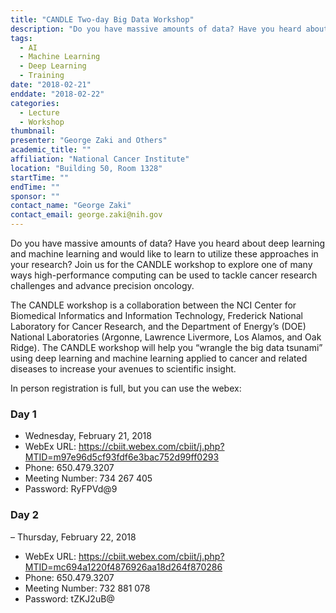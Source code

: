 ```yaml
---
title: "CANDLE Two-day Big Data Workshop"
description: "Do you have massive amounts of data? Have you heard about deep learning and machine learning and would like to learn to utilize these approaches in your research? Join us for the CANDLE workshop to explore one of many ways high-performance computing can be used to tackle cancer research challenges and advance precision oncology."
tags: 
  - AI
  - Machine Learning
  - Deep Learning
  - Training
date: "2018-02-21"
enddate: "2018-02-22"
categories:
  - Lecture
  - Workshop
thumbnail: 
presenter: "George Zaki and Others"
academic_title: ""
affiliation: "National Cancer Institute"
location: "Building 50, Room 1328"
startTime: ""
endTime: ""
sponsor: ""
contact_name: "George Zaki"
contact_email: george.zaki@nih.gov
---
```



Do you have massive amounts of data? Have you heard about deep learning and machine learning and would like to learn to utilize these approaches in your research? Join us for the CANDLE workshop to explore one of many ways high-performance computing can be used to tackle cancer research challenges and advance precision oncology.

The CANDLE workshop is a collaboration between the NCI Center for Biomedical Informatics and Information Technology, Frederick National Laboratory for Cancer Research, and the Department of Energy’s (DOE) National Laboratories (Argonne, Lawrence Livermore, Los Alamos, and Oak Ridge). The CANDLE workshop will help you “wrangle the big data tsunami” using deep learning and machine learning applied to cancer and related diseases to increase your avenues to scientific insight.

In person registration is full, but you can use the webex:

### Day 1
- Wednesday, February 21, 2018
- WebEx URL: https://cbiit.webex.com/cbiit/j.php?MTID=m97e96d5cf93fdf6e3bac752d99ff0293
- Phone: 650.479.3207
- Meeting Number: 734 267 405
- Password: RyFPVd@9

### Day 2
– Thursday, February 22, 2018
- WebEx URL: https://cbiit.webex.com/cbiit/j.php?MTID=mc694a1220f4876926aa18d264f870286
- Phone: 650.479.3207
- Meeting Number: 732 881 078
- Password: tZKJ2uB@
